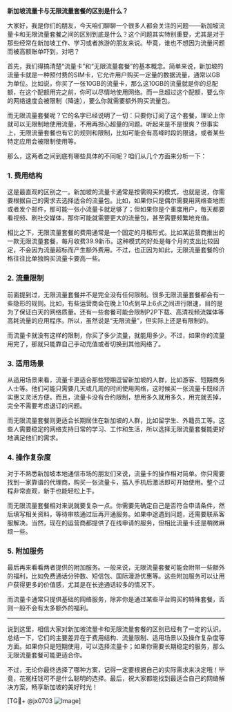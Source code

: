 **新加坡流量卡与无限流量套餐的区别是什么？**

大家好，我是你们的朋友，今天咱们聊聊一个很多人都会关注的问题——新加坡流量卡和无限流量套餐之间的区别到底是什么？这个问题其实特别重要，尤其是对于那些经常在新加坡工作、学习或者旅游的朋友来说。毕竟，谁也不想因为流量问题而被高额账单吓到，对吧？

首先，我们得搞清楚“流量卡”和“无限流量套餐”的基本概念。简单来说，新加坡的流量卡就是一种预付费的SIM卡，它允许用户购买一定量的数据流量，通常以GB为单位。比如说，你买了一张10GB的流量卡，那么这10GB的流量就是你的总配额，在这个配额用完之前，你可以尽情地使用网络。而一旦超过这个配额，要么你的网络速度会被限制（降速），要么你就需要额外购买流量包。

而无限流量套餐呢？它的名字已经说明了一切：只要你订阅了这个套餐，理论上你就可以无限制地使用流量，不用再担心超量的问题。听起来是不是很爽？但事实上，无限流量套餐也有它的规则和限制，比如可能会有高峰时段的限速，或者某些特定应用会被限制使用等。

那么，这两者之间到底有哪些具体的不同呢？咱们从几个方面来分析一下：

### 1. **费用结构**
这是最直观的区别之一。新加坡的流量卡通常是按需购买的模式，也就是说，你需要根据自己的需求去选择适合的流量包。比如，如果你只是偶尔需要用网络查地图或者发个邮件，那可能一张小流量卡就足够了；但如果你是个重度用户，每天都要看视频、刷社交媒体，那你可能就需要更大的流量包，甚至需要频繁地充值。

相比之下，无限流量套餐的费用通常是一个固定的月租形式。比如某运营商推出的一款无限流量套餐，每月收费39.9新币。这种模式的好处是每个月的支出比较固定，不会因为流量超标而产生额外费用。不过，也正因为如此，无限流量套餐的价格往往比单独购买流量卡要高一些。

### 2. **流量限制**
前面提到过，无限流量套餐并不是完全没有任何限制。很多无限流量套餐都会有一些隐形的规则。比如，有些运营商会在晚上10点到早上6点之间进行限速，目的是为了保证白天的网络质量。还有一些套餐可能会限制P2P下载、高清视频流媒体等高耗流量的应用程序。所以，虽然说是“无限流量”，但实际上还是有限制的。

而流量卡就没有这样的限制，你买了多少流量，就能用多少。不过，如果你的流量用完了，那就只能靠自己手动充值或者切换到其他网络了。

### 3. **适用场景**
从适用场景来看，流量卡更适合那些短期逗留新加坡的人群，比如游客、短期商务人士等。他们可能只需要几天或几周的时间使用网络，这时候买一张流量卡既经济实惠又灵活方便。而且，流量卡没有合约限制，想用多久就用多久，用完就丢掉，完全不需要考虑退订的问题。

而无限流量套餐则更适合长期居住在新加坡的人群，比如留学生、外籍员工等。这些人需要稳定的网络支持日常的学习、工作和生活，所以选择无限流量套餐能更好地满足他们的需求。

### 4. **操作复杂度**
对于不熟悉新加坡本地通信市场的朋友们来说，流量卡的操作相对简单。你只需要找到一家靠谱的代理商，购买一张流量卡，插入手机后激活即可开始使用。整个过程非常直观，新手也能轻松上手。

而无限流量套餐相对来说就要复杂一点。你需要先确定自己是否符合申请条件，然后填写相关资料，等待审核通过后再开通服务。如果中途遇到问题，还需要联系客服解决。当然，现在的运营商都提供了在线申请的服务，但相比流量卡还是稍微麻烦一些。

### 5. **附加服务**
最后再来看看两者提供的附加服务。一般来说，无限流量套餐可能会附带一些额外的福利，比如免费通话分钟数、短信包、国际漫游优惠等。这些附加服务可以让用户获得更多的价值感，尤其是在长途通话较多的情况下。

而流量卡通常只提供基础的网络服务，除非你是通过某些平台购买的特殊套餐，否则一般不会有太多额外的福利。

---

说到这里，相信大家对新加坡流量卡和无限流量套餐的区别已经有了一定的认识。总结一下，它们的主要差异在于费用结构、流量限制、适用场景以及操作复杂度等方面。如果你只是短期使用，可以选择流量卡；如果你需要长期稳定的服务，那么无限流量套餐可能更适合你。

不过，无论你最终选择了哪种方案，记得一定要根据自己的实际需求来决定哦！毕竟，花冤枉钱可不是什么聪明的选择。最后，祝大家都能找到最适合自己的网络解决方案，畅享新加坡的美好时光！

[TG💪+ @jx0703 ![Image](https://github.com/user-attachments/assets/dbca1d08-cadb-493c-b0ec-ad6f7a83f270)]